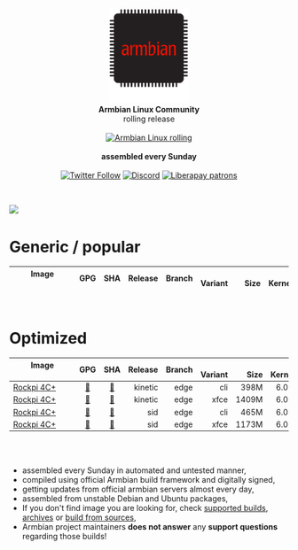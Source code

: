 <p align="center">
  <a href="#">
  <img src="https://raw.githubusercontent.com/armbian/build/master/.github/armbian-logo.png" alt="Armbian logo" width="144">
  </a><br>
  <strong>Armbian Linux Community</strong><br>rolling release<br>
<br>
<a href=https://github.com/armbian/community><img alt="Armbian Linux rolling" src="https://img.shields.io/badge/dynamic/json?label=Armbian%20Linux%20edge&query=EDGE&color=34be5b&cacheSeconds=600&style=for-the-badge&url=https%3A%2F%2Fgithub.com%2Farmbian%2Fscripts%2Freleases%2Fdownload%2Fstatus%2Frunners_capacity.json"></a>
<br><br>
<b>assembled every Sunday</b>
<br><br>
<a href=https://twitter.com/armbian><img alt="Twitter Follow" src="https://img.shields.io/twitter/follow/armbian?logo=twitter&style=flat-square"></a>
<a href=http://discord.armbian.com/><img alt="Discord" src="https://img.shields.io/discord/854735915313659944?label=Discord&logo=discord&style=flat-square"></a>
<a href=https://liberapay.com/armbian><img alt="Liberapay patrons" src="https://img.shields.io/liberapay/patrons/armbian?logo=liberapay&style=flat-square"></a>
</p>
&nbsp;

<a href=#><img src="https://github.com/armbian/community/blob/main/.github/rolling-armbian-banner.png" width=815></a>
&nbsp;
&nbsp;
&nbsp;


# Generic / popular

| Image &nbsp;&nbsp;&nbsp;&nbsp;&nbsp;&nbsp;&nbsp;&nbsp;&nbsp;&nbsp;&nbsp;&nbsp;&nbsp;&nbsp;&nbsp;&nbsp;&nbsp;&nbsp;&nbsp;&nbsp;&nbsp;&nbsp;&nbsp;&nbsp;&nbsp;&nbsp;&nbsp;&nbsp; | GPG | SHA | Release | Branch | &nbsp;&nbsp;&nbsp; Variant | &nbsp;&nbsp;&nbsp;&nbsp;&nbsp;&nbsp;&nbsp;&nbsp;&nbsp;&nbsp;&nbsp;&nbsp; Size | &nbsp;&nbsp;&nbsp;&nbsp;&nbsp; Kernel |
| --- | :--: | :--: | --: | --: | --: | --: | --: |
<br>

# Optimized 


| Image &nbsp;&nbsp;&nbsp;&nbsp;&nbsp;&nbsp;&nbsp;&nbsp;&nbsp;&nbsp;&nbsp;&nbsp;&nbsp;&nbsp;&nbsp;&nbsp;&nbsp;&nbsp;&nbsp;&nbsp;&nbsp;&nbsp;&nbsp;&nbsp;&nbsp;&nbsp;&nbsp;&nbsp; | GPG | SHA | Release | Branch | &nbsp;&nbsp;&nbsp; Variant | &nbsp;&nbsp;&nbsp;&nbsp;&nbsp;&nbsp;&nbsp;&nbsp;&nbsp;&nbsp;&nbsp;&nbsp; Size | &nbsp;&nbsp;&nbsp;&nbsp;&nbsp; Kernel |
| --- | :--: | :--: | --: | --: | --: | --: | --: |
| [Rockpi 4C+](https://github.com/armbian/community/releases/download/202245/Armbian_22.11.0-trunk_Rockpi-4cplus_kinetic_edge_6.0.7.img.xz#rockpi-4cplus) | [:file_folder:](https://github.com/armbian/community/releases/download/202245/Armbian_22.11.0-trunk_Rockpi-4cplus_kinetic_edge_6.0.7.img.xz.asc) | [:file_folder:](https://github.com/armbian/community/releases/download/202245/Armbian_22.11.0-trunk_Rockpi-4cplus_kinetic_edge_6.0.7.img.xz.sha) | kinetic | edge | cli | 398M | 6.0.7 |
| [Rockpi 4C+](https://github.com/armbian/community/releases/download/202245/Armbian_22.11.0-trunk_Rockpi-4cplus_kinetic_edge_6.0.7_xfce_desktop.img.xz#rockpi-4cplus) | [:file_folder:](https://github.com/armbian/community/releases/download/202245/Armbian_22.11.0-trunk_Rockpi-4cplus_kinetic_edge_6.0.7_xfce_desktop.img.xz.asc) | [:file_folder:](https://github.com/armbian/community/releases/download/202245/Armbian_22.11.0-trunk_Rockpi-4cplus_kinetic_edge_6.0.7_xfce_desktop.img.xz.sha) | kinetic | edge | xfce | 1409M | 6.0.7 |
| [Rockpi 4C+](https://github.com/armbian/community/releases/download/202245/Armbian_22.11.0-trunk_Rockpi-4cplus_sid_edge_6.0.7.img.xz#rockpi-4cplus) | [:file_folder:](https://github.com/armbian/community/releases/download/202245/Armbian_22.11.0-trunk_Rockpi-4cplus_sid_edge_6.0.7.img.xz.asc) | [:file_folder:](https://github.com/armbian/community/releases/download/202245/Armbian_22.11.0-trunk_Rockpi-4cplus_sid_edge_6.0.7.img.xz.sha) | sid | edge | cli | 465M | 6.0.7 |
| [Rockpi 4C+](https://github.com/armbian/community/releases/download/202245/Armbian_22.11.0-trunk_Rockpi-4cplus_sid_edge_6.0.7_xfce_desktop.img.xz#rockpi-4cplus) | [:file_folder:](https://github.com/armbian/community/releases/download/202245/Armbian_22.11.0-trunk_Rockpi-4cplus_sid_edge_6.0.7_xfce_desktop.img.xz.asc) | [:file_folder:](https://github.com/armbian/community/releases/download/202245/Armbian_22.11.0-trunk_Rockpi-4cplus_sid_edge_6.0.7_xfce_desktop.img.xz.sha) | sid | edge | xfce | 1173M | 6.0.7 |


&nbsp;  <br>
&nbsp;
-  assembled every Sunday in automated and untested manner, 
-  compiled using official Armbian build framework and digitally signed,
-  getting updates from official armbian servers almost every day,
-  assembled from unstable Debian and Ubuntu packages,
-  If you don't find image you are looking for, check <a href=https://www.armbian.com/download/ target=_blanks>supported builds</a>, <a href=https://archive.armbian.com target=_blank>archives</a> or <a href=https://github.com/armbian/build>build from sources</a>,
-  Armbian project maintainers <b>does not answer</b> any <b>support questions</b> regarding those builds!
  <br>
&nbsp;
